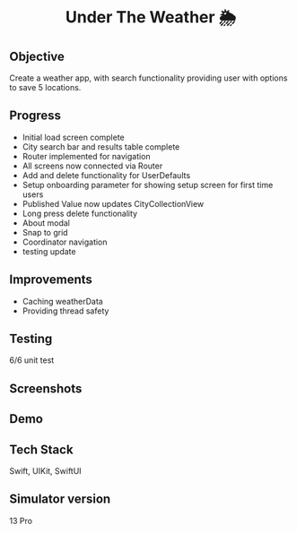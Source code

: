 <h1 align="center">

Under The Weather 🌦

</h1>

## Objective
Create a weather app, with search functionality providing user with options to save 5 locations.

## Progress
- Initial load screen complete
- City search bar and results table complete
- Router implemented for navigation
- All screens now connected via Router
- Add and delete functionality for UserDefaults
- Setup onboarding parameter for showing setup screen for first time users
- Published Value now updates CityCollectionView 
- Long press delete functionality
- About modal
- Snap to grid
- Coordinator navigation
- testing update

## Improvements
- Caching weatherData
- Providing thread safety

## Testing
6/6 unit test

## Screenshots

## Demo

## Tech Stack
Swift, UIKit, SwiftUI

## Simulator version
13 Pro
